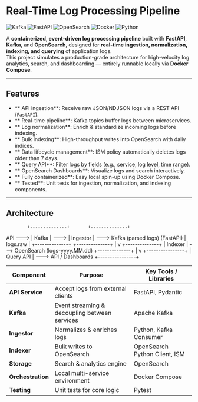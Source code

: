 #  Real-Time Log Processing Pipeline

![Kafka](https://img.shields.io/badge/Kafka-Event%20Streaming-black?logo=apachekafka)
![FastAPI](https://img.shields.io/badge/FastAPI-Backend-blue?logo=fastapi)
![OpenSearch](https://img.shields.io/badge/OpenSearch-Search%20&%20Analytics-4285F4?logo=opensearch)
![Docker](https://img.shields.io/badge/Docker-Containerized-2496ED?logo=docker)
![Python](https://img.shields.io/badge/Python-Backend-green?logo=python)

A **containerized, event-driven log processing pipeline** built with **FastAPI**, **Kafka**, and **OpenSearch**, designed for **real-time ingestion, normalization, indexing, and querying** of application logs.  
This project simulates a production-grade architecture for high-velocity log analytics, search, and dashboarding — entirely runnable locally via **Docker Compose**.

---

##  Features

- ** API ingestion**: Receive raw JSON/NDJSON logs via a REST API (`FastAPI`).
- ** Real-time pipeline**: Kafka topics buffer logs between microservices.
- ** Log normalization**: Enrich & standardize incoming logs before indexing.
- ** Bulk indexing**: High-throughput writes into OpenSearch with daily indices.
- ** Data lifecycle management**: ISM policy automatically deletes logs older than 7 days.
- ** Query API**: Filter logs by fields (e.g., service, log level, time range).
- ** OpenSearch Dashboards**: Visualize logs and search interactively.
- ** Fully containerized**: Easy local spin-up using Docker Compose.
- ** Tested**: Unit tests for ingestion, normalization, and indexing components.

---

##  Architecture

            +--------------+       +--------------+
  API  ---> |   Kafka      | --->  |   Ingestor   | --->  Kafka (parsed logs)
 (FastAPI)  |   logs.raw   |       +--------------+
            +--------------+
                                        |
                                        v
                               +--------------+
                               |   Indexer    | ---> OpenSearch (logs-yyyy.MM.dd)
                               +--------------+
                                        |
                                        v
                               +----------------+
                               |   Query API    | ---> API / Dashboards
                               +----------------+


| Component       | Purpose                                           | Key Tools / Libraries |
|-----------------|---------------------------------------------------|-----------------------|
| **API Service** | Accept logs from external clients                 | FastAPI, Pydantic     |
| **Kafka**       | Event streaming & decoupling between services     | Apache Kafka          |
| **Ingestor**    | Normalizes & enriches logs                        | Python, Kafka Consumer|
| **Indexer**     | Bulk writes to OpenSearch                         | OpenSearch Python Client, ISM |
| **Storage**     | Search & analytics engine                         | OpenSearch            |
| **Orchestration**| Local multi-service environment                  | Docker Compose        |
| **Testing**     | Unit tests for core logic                         | Pytest                |


